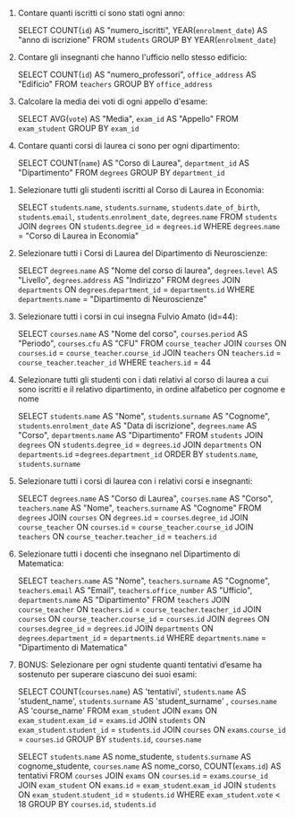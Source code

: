 <!-- GROUP BY -->

1. Contare quanti iscritti ci sono stati ogni anno:

    SELECT COUNT(`id`) AS "numero_iscritti", YEAR(`enrolment_date`) AS "anno di iscrizione"
    FROM `students`
    GROUP BY YEAR(`enrolment_date`)


2. Contare gli insegnanti che hanno l'ufficio nello stesso edificio:

    SELECT COUNT(`id`) AS "numero_professori", `office_address` AS "Edificio"
    FROM `teachers`
    GROUP BY `office_address`


3. Calcolare la media dei voti di ogni appello d'esame:

    SELECT AVG(`vote`) AS "Media", `exam_id` AS "Appello"
    FROM `exam_student`
    GROUP BY `exam_id`

4. Contare quanti corsi di laurea ci sono per ogni dipartimento:

    SELECT COUNT(`name`) AS "Corso di Laurea", `department_id` AS "Dipartimento"
    FROM `degrees`
    GROUP BY `department_id`



<!-- JOINS -->

1. Selezionare tutti gli studenti iscritti al Corso di Laurea in Economia:

    SELECT `students`.`name`, `students`.`surname`,  `students`.`date_of_birth`, `students`.`email`, `students`.`enrolment_date`, `degrees`.`name`
    FROM `students`
    JOIN `degrees`
    ON `students`.`degree_id` = `degrees`.`id`
    WHERE `degrees`.`name` = "Corso di Laurea in Economia"


2. Selezionare tutti i Corsi di Laurea del Dipartimento di Neuroscienze:

    SELECT `degrees`.`name` AS "Nome del corso di laurea", `degrees`.`level` AS "Livello", `degrees`.`address` AS "Indirizzo"
    FROM `degrees`
    JOIN `departments`
    ON `degrees`.`department_id` = `departments`.`id`
    WHERE `departments`.`name` = "Dipartimento di Neuroscienze"


3. Selezionare tutti i corsi in cui insegna Fulvio Amato (id=44):

    SELECT `courses`.`name` AS "Nome del corso", `courses`.`period` AS "Periodo", `courses`.`cfu` AS "CFU"
    FROM `course_teacher`
    JOIN `courses`
    ON `courses`.`id` = `course_teacher`.`course_id`
    JOIN `teachers`
    ON `teachers`.`id` = `course_teacher`.`teacher_id`
    WHERE `teachers`.`id` = 44


4. Selezionare tutti gli studenti con i dati relativi al corso di laurea a cui sono iscritti e il relativo dipartimento, in ordine      alfabetico per cognome e nome

    SELECT `students`.`name` AS "Nome", `students`.`surname` AS "Cognome", `students`.`enrolment_date` AS "Data di iscrizione", `degrees`.`name` AS "Corso", `departments`.`name` AS "Dipartimento"
    FROM `students`
    JOIN `degrees`
    ON `students`.`degree_id` = `degrees`.`id`
    JOIN `departments`
    ON `departments`.`id` =`degrees`.`department_id`
    ORDER BY `students`.`name`, `students`.`surname`


5. Selezionare tutti i corsi di laurea con i relativi corsi e insegnanti:

    SELECT `degrees`.`name` AS "Corso di Laurea", `courses`.`name` AS "Corso", `teachers`.`name` AS "Nome", `teachers`.`surname` AS "Cognome"
    FROM `degrees`
    JOIN `courses`
    ON `degrees`.`id` = `courses`.`degree_id`
    JOIN `course_teacher`
    ON `courses`.`id` = `course_teacher`.`course_id`
    JOIN `teachers`
    ON `course_teacher`.`teacher_id` = `teachers`.`id`


6. Selezionare tutti i docenti che insegnano nel Dipartimento di Matematica:

    SELECT `teachers`.`name` AS "Nome", `teachers`.`surname` AS "Cognome", `teachers`.`email` AS "Email", `teachers`.`office_number` AS "Ufficio", `departments`.`name` AS "Dipartimento"
    FROM `teachers`
    JOIN `course_teacher`
    ON `teachers`.`id` = `course_teacher`.`teacher_id`
    JOIN `courses`
    ON `course_teacher`.`course_id` = `courses`.`id`
    JOIN `degrees`
    ON `courses`.`degree_id` = `degrees`.`id`
    JOIN `departments`
    ON `degrees`.`department_id` = `departments`.`id`
    WHERE `departments`.`name` = "Dipartimento di Matematica"



7. BONUS: Selezionare per ogni studente quanti tentativi d’esame ha sostenuto per superare ciascuno dei suoi esami:

    SELECT COUNT(`courses`.`name`) AS 'tentativi', `students`.`name` AS 'student_name', `students`.`surname` AS 'student_surname' , `courses`.`name` AS 'course_name' 
    FROM `exam_student` 
    JOIN `exams` 
    ON `exam_student`.`exam_id` = `exams`.`id` 
    JOIN `students` 
    ON `exam_student`.`student_id` = `students`.`id` 
    JOIN `courses` 
    ON `exams`.`course_id` = `courses`.`id` 
    GROUP BY `students`.`id`, `courses`.`name`


    SELECT `students`.`name` AS nome_studente, `students`.`surname` AS cognome_studente, `courses`.`name` AS nome_corso, COUNT(`exams`.`id`) AS tentativi
    FROM `courses`
    JOIN `exams`
    ON `courses`.`id` = `exams`.`course_id`
    JOIN `exam_student` 
    ON `exams`.`id`  = `exam_student`.`exam_id`
    JOIN `students` 
    ON `exam_student`.`student_id` = `students`.`id`
    WHERE `exam_student`.`vote` < 18
    GROUP BY `courses`.`id`, `students`.`id`










